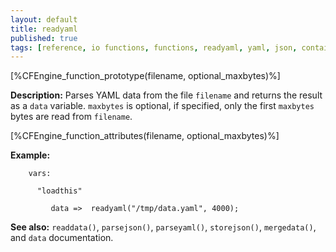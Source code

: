 ```yaml
---
layout: default
title: readyaml
published: true
tags: [reference, io functions, functions, readyaml, yaml, json, container]
---
```


[%CFEngine_function_prototype(filename, optional_maxbytes)%]

**Description:** Parses YAML data from the file `filename` and returns the
result as a `data` variable. `maxbytes` is optional, if specified, only the
first `maxbytes` bytes are read from `filename`.

[%CFEngine_function_attributes(filename, optional_maxbytes)%]

**Example:**

```cf3
    vars:

      "loadthis"

         data =>  readyaml("/tmp/data.yaml", 4000);
```

**See also:** `readdata()`, `parsejson()`, `parseyaml()`, `storejson()`, `mergedata()`, and `data` documentation.
